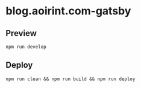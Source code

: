 # blog.aoirint.com-gatsby

## Preview

```shell
npm run develop
```

## Deploy

```shell
npm run clean && npm run build && npm run deploy
```


